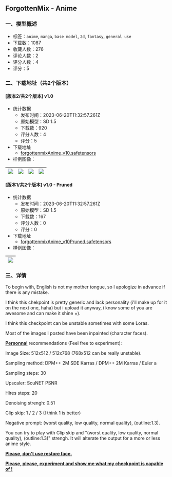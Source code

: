 ## ForgottenMix - Anime
### 一、模型概述

- 标签：`anime`, `manga`, `base model`, `2d`, `fantasy`, `general use`
- 下载数：1087
- 收藏人数：276
- 评论人数：2
- 评分人数：4
- 评分：5

### 二、下载地址（共2个版本）

#### [版本2/共2个版本] v1.0

- 统计数据
  - 发布时间：2023-06-20T11:32:57.261Z
  - 原始模型：SD 1.5
  - 下载数：920
  - 评分人数：4
  - 评分：5
- 下载地址
  - [forgottenmixAnime_v10.safetensors](https://civitai.com/api/download/models/98070)
- 样例图像：

| <img src="https://image.civitai.com/xG1nkqKTMzGDvpLrqFT7WA/22244068-6c95-48e5-9bf1-a80f4e252090/width=450/1182668.jpeg" /> | <img src="https://image.civitai.com/xG1nkqKTMzGDvpLrqFT7WA/38a4e204-7ae8-4d6c-9946-f5aedf2b64b5/width=450/1182676.jpeg" /> | <img src="https://image.civitai.com/xG1nkqKTMzGDvpLrqFT7WA/c760c27d-fe8b-4e5a-854d-6085bc6ca45a/width=450/1182667.jpeg" /> | <img src="https://image.civitai.com/xG1nkqKTMzGDvpLrqFT7WA/3c39c83b-cfe2-460a-ace1-cf1d732b1b9d/width=450/1182675.jpeg" /> |
| ---- | ---- | ---- | ---- |

#### [版本1/共2个版本] v1.0 - Pruned

- 统计数据
  - 发布时间：2023-06-20T11:32:57.261Z
  - 原始模型：SD 1.5
  - 下载数：167
  - 评分人数：0
  - 评分：0
- 下载地址
  - [forgottenmixAnime_v10Pruned.safetensors](https://civitai.com/api/download/models/100191)
- 样例图像：

| <img src="https://image.civitai.com/xG1nkqKTMzGDvpLrqFT7WA/9bde34ee-5064-4e7a-9d5a-f93ba75f3e30/width=450/1218440.jpeg" /> |
| ---- |


### 三、详情
<p>To begin with, English is not my mother tongue, so I apologize in advance if there is any mistake.</p><p>I think this chekpoint is pretty generic and lack personality (i'll make up for it on the next one, haha) but i upload it anyway, i know some of you are awesome and can make it shine =).</p><p>I think this checkpoint can be unstable sometimes with some Loras.</p><p>Most of the images I posted have been inpainted (character faces).</p><p></p><p></p><p><strong><u>Personnal</u></strong> recommendations (Feel free to experiment):</p><p>Image Size: 512x512 / 512x768 (768x512 can be really unstable).</p><p>Sampling method: DPM++ 2M SDE Karras / DPM++ 2M Karras / Euler a</p><p>Sampling steps: 30</p><p>Upscaler: ScuNET PSNR</p><p>Hires steps: 20</p><p>Denoising strengh: 0.51</p><p>Clip skip: 1 / 2 / 3 (I think 1 is better)</p><p>Negative prompt: (worst quality, low quality, normal quality), (outline:1.3).</p><p></p><p>You can try to play with Clip skip and "(worst quality, low quality, normal quality), (outline:1.3)" strengh. It will alterate the output for a more or less anime style.</p><p></p><p><strong><u>Please, don't use restore face.</u></strong></p><p><strong><u>Please, please, experiment and show me what my checkpoint is capable of !</u></strong></p>